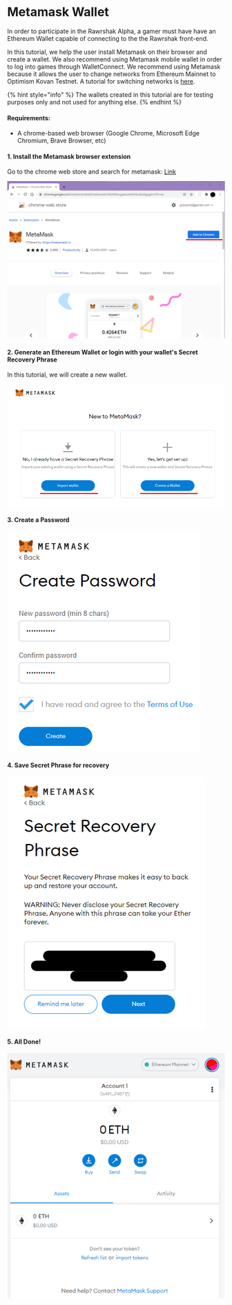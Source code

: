 # Metamask Wallet

In order to participate in the Rawrshak Alpha, a gamer must have have an Ethereum Wallet capable of connecting to the the Rawrshak front-end.

In this tutorial, we help the user install Metamask on their browser and create a wallet. We also recommend using Metamask mobile wallet in order to log into games through WalletConnect. We recommend using Metamask because it allows the user to change networks from Ethereum Mainnet to Optimism Kovan Testnet. A tutorial for switching networks is [here](adding-optimism-kovan-network.md).&#x20;

{% hint style="info" %}
The wallets created in this tutorial are for testing purposes only and not used for anything else.
{% endhint %}

#### Requirements:

* A chrome-based web browser (Google Chrome, Microsoft Edge Chromium, Brave Browser, etc)

#### 1. Install the Metamask browser extension

Go to the chrome web store and search for metamask: [Link](https://chrome.google.com/webstore/detail/metamask/nkbihfbeogaeaoehlefnkodbefgpgknn?hl=en)

![Click Add to Chrome and add the extension to your browser](<../../../.gitbook/assets/image (9).png>)

#### 2. Generate an Ethereum Wallet or login with your wallet's Secret Recovery Phrase

In this tutorial, we will create a new wallet.

![Create a new wallet or load an existing wallet](<../../../.gitbook/assets/image (2).png>)

#### 3. Create a Password

![Create a password](<../../../.gitbook/assets/image (4).png>)

#### 4. Save Secret Phrase for recovery

![Save Secret Phrase and finish the wallet creation process](<../../../.gitbook/assets/image (31).png>)

#### 5. All Done!

![Wallet Created!](<../../../.gitbook/assets/image (30).png>)
